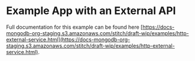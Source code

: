 # Example App with an External API

Full documentation for this example can be found here [https://docs-mongodb-org-staging.s3.amazonaws.com/stitch/draft-wip/examples/http-external-service.html](https://docs-mongodb-org-staging.s3.amazonaws.com/stitch/draft-wip/examples/http-external-service.html).
